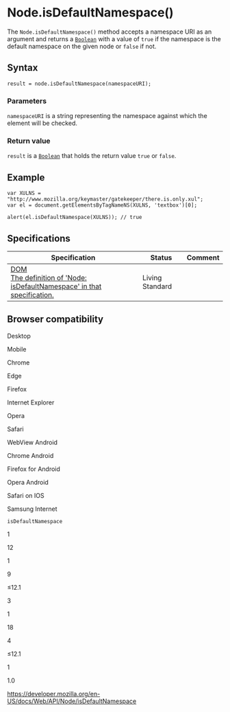 Node.isDefaultNamespace()
=========================

The `Node.isDefaultNamespace()` method accepts a namespace URI as an argument and returns a [`Boolean`](https://developer.mozilla.org/en-US/docs/Web/JavaScript/Reference/Global_Objects/Boolean) with a value of `true` if the namespace is the default namespace on the given node or `false` if not.

Syntax
------

    result = node.isDefaultNamespace(namespaceURI);

### Parameters

`namespaceURI` is a string representing the namespace against which the element will be checked.

### Return value

`result` is a [`Boolean`](https://developer.mozilla.org/en-US/docs/Web/JavaScript/Reference/Global_Objects/Boolean) that holds the return value `true` or `false`.

Example
-------

    var XULNS = "http://www.mozilla.org/keymaster/gatekeeper/there.is.only.xul";
    var el = document.getElementsByTagNameNS(XULNS, 'textbox')[0];

    alert(el.isDefaultNamespace(XULNS)); // true

Specifications
--------------

<table><thead><tr class="header"><th>Specification</th><th>Status</th><th>Comment</th></tr></thead><tbody><tr class="odd"><td><a href="https://dom.spec.whatwg.org/#dom-node-isdefaultnamespace">DOM<br />
<span class="small">The definition of 'Node: isDefaultNamespace' in that specification.</span></a></td><td><span class="spec-living">Living Standard</span></td><td></td></tr></tbody></table>

Browser compatibility
---------------------

Desktop

Mobile

Chrome

Edge

Firefox

Internet Explorer

Opera

Safari

WebView Android

Chrome Android

Firefox for Android

Opera Android

Safari on IOS

Samsung Internet

`isDefaultNamespace`

1

12

1

9

≤12.1

3

1

18

4

≤12.1

1

1.0

<a href="https://developer.mozilla.org/en-US/docs/Web/API/Node/isDefaultNamespace" class="_attribution-link">https://developer.mozilla.org/en-US/docs/Web/API/Node/isDefaultNamespace</a>
